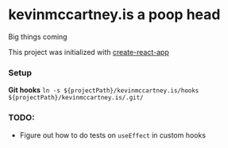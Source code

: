 # kevinmccartney.is a poop head

Big things coming

This project was initialized with [create-react-app](https://create-react-app.dev/)

### Setup

**Git hooks**
`ln -s ${projectPath}/kevinmccartney.is/hooks ${projectPath}/kevinmccartney.is/.git/`

### TODO:

- Figure out how to do tests on `useEffect` in custom hooks
